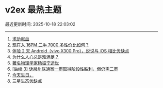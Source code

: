 # v2ex 最热主题

最近更新时间: 2025-10-18 22:03:02

--- 
1. [求助献血](https://www.v2ex.com/t/1166554) 
2. [现在入 16PM 二手 7000 多性价比如何？](https://www.v2ex.com/t/1166558) 
3. [体验 2 天 Android（vivo X300 Pro），说说与 iOS 相比优缺点](https://www.v2ex.com/t/1166566) 
4. [为什么人心总是难满足？](https://www.v2ex.com/t/1166567) 
5. [著名物理学家杨振宁逝世](https://www.v2ex.com/t/1166595) 
6. [[后续 3] 诉泉州联通案一审取得阶段性胜利，但仍需二审](https://www.v2ex.com/t/1166542) 
7. [今天生日，](https://www.v2ex.com/t/1166584) 
8. [三星生态优缺点](https://www.v2ex.com/t/1166598) 

